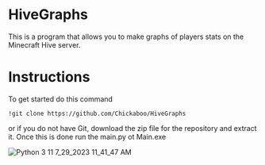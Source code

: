 # HiveGraphs
This is a program that allows you to make graphs of players stats on the Minecraft Hive server.
# Instructions
To get started do this command
```
!git clone https://github.com/Chickaboo/HiveGraphs
```
or if you do not have Git, download the zip file for the repository and extract it. Once this is done run the main.py ot Main.exe

![Python 3 11 7_29_2023 11_41_47 AM](https://github.com/Chickaboo/HiveGraphs/assets/131608268/bd33d2e6-79b3-410b-b291-242ff10d2728)
